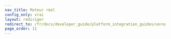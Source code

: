```yaml
---
nav_title: Moteur réel
config_only: vrai
layout: rediriger
redirect_to: /fr/docs/developer_guide/platform_integration_guides/unreal_engine/initial_sdk_setup/
page_order: 11
---
```


